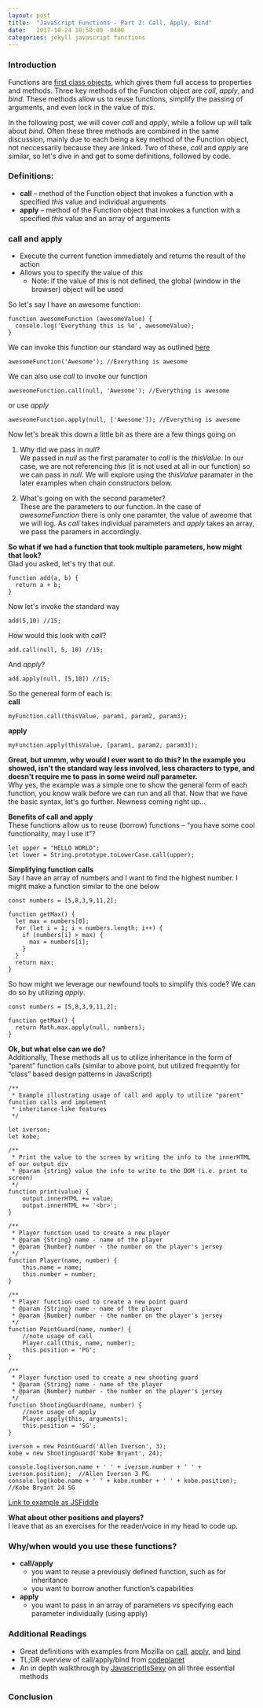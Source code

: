```yaml
---
layout: post
title:  "JavaScript Functions - Part 2: Call, Apply, Bind"
date:   2017-10-24 10:50:00 -0400
categories: jekyll javascript functions
---
```


### Introduction
Functions are [first class objects](https://stackoverflow.com/questions/705173/what-is-meant-by-first-class-object), which gives them full access to properties and methods.  Three key methods of the Function object are _call_, _apply_, and _bind_. These methods allow us to reuse functions, simplify the passing of arguments, and even lock in the value of _this_.  

In the following post, we will cover _call_ and _apply_, while a follow up will talk about _bind_.  Often these three methods are combined in the same discussion, mainly due to each being a key method of the Function object, not neccessarily because they are linked.  Two of these, _call_ and _apply_ are similar, so let's dive in and get to some definitions, followed by code.  

### Definitions:
- **call** – method of the Function object that invokes a function with a specified _this_ value and individual arguments
- **apply** – method of the Function object that invokes a function with a specified _this_ value and an array of arguments

### call and apply
  - Execute the current function immediately and returns the result of the action
  - Allows you to specify the value of _this_
    - Note: if the value of _this_ is not defined, the global (window in the browser) object will be used

So let's say I have an awesome function:
```
function awesomeFunction (awesomeValue) {
  console.log('Everything this is %o', awesomeValue);
}
```
We can invoke this function our standard way as outlined [here](https://ajahne.github.io/blog/jekyll/javascript/functions/2017/10/09/javascript-functions-part-1.html)

```
awesomeFunction('Awesome'); //Everything is awesome
```

We can also use _call_ to invoke our function

```
aweseomeFunction.call(null, 'Awesome'); //Everything is awesome
```

or use _apply_

```
aweseomeFunction.apply(null, ['Awesome']); //Everything is awesome
```

Now let's break this down a little bit as there are a few things going on

1) Why did we pass in _null_?  
We passed in _null_ as the first paramater to _call_ is the _thisValue_. In our case, we are not referencing _this_ (it is not used at all in our function) so we can pass in _null_. We will explore using the _thisValue_ paramater in the later examples when chain constructors below. 
 
2) What's going on with the second parameter?  
These are the parameters to our function. In the case of _awesomeFunction_ there is only one paramter, the value of aweome that we will log.  As _call_ takes individual parameters and _apply_ takes an array, we pass the paramers in accordingly.

**So what if we had a function that took multiple parameters, how might that look?**  
Glad you asked, let's try that out.

```
function add(a, b) {
  return a + b;
}
```

Now let's invoke the standard way
```
add(5,10) //15;
```

How would this look with _call_?
```
add.call(null, 5, 10) //15;
```

And _apply_?
```
add.apply(null, [5,10]) //15;
```

So the genereal form of each is:  
**call**

```
myFunction.call(thisValue, param1, param2, param3);
```

**apply**
```
myFunction.apply(thisValue, [param1, param2, param3]);
```

**Great, but ummm, why would I ever want to do this? In the example you showed, isn't the standard way less involved, less characters to type, and doesn't require me to pass in some weird _null_ parameter.**  
Why yes, the example was a simple one to show the general form of each function, you know walk before we can run and all that. Now that we have the basic syntax, let's go further.  Newness coming right up...

**Benefits of call and apply**    
These functions allow us to reuse (borrow) functions – “you have some cool functionality, may I use it”?
```
let upper = "HELLO WORLD";
let lower = String.prototype.toLowerCase.call(upper);
```

**Simplifying function calls**    
Say I have an array of numbers and I want to find the highest number.  I might make a function similar to the one below 
```
const numbers = [5,8,3,9,11,2];

function getMax() {
  let max = numbers[0];
  for (let i = 1; i < numbers.length; i++) {
    if (numbers[i] > max) {
      max = numbers[i];
    }
  }
  return max;
}
```

So how might we leverage our newfound tools to simplify this code? We can do so by utilizing _apply_.
```
const numbers = [5,8,3,9,11,2];

function getMax() {
  return Math.max.apply(null, numbers);
}
```


**Ok, but what else can we do?**  
Additionally, These methods all us to utilize inheritance in the form of “parent” function calls (similar to above point, but utilized frequently for “class” based design patterns in JavaScript) 
```
/**
 * Example illustrating usage of call and apply to utilize "parent" function calls and implement
 * inheritance-like features
 */

let iverson;
let kobe;

/**
 * Print the value to the screen by writing the info to the innerHTML of our output div
 * @param {string} value the info to write to the DOM (i.e. print to screen)
 */
function print(value) {
    output.innerHTML += value;
    output.innerHTML += '<br>';
}

/**
 * Player function used to create a new player
 * @param {String} name - name of the player
 * @param {Number} number - the number on the player's jersey
 */
function Player(name, number) {
    this.name = name;
    this.number = number;
}

/**
 * Player function used to create a new point guard
 * @param {String} name - name of the player
 * @param {Number} number - the number on the player's jersey
 */
function PointGuard(name, number) {
    //note usage of call
    Player.call(this, name, number);
    this.position = 'PG';
}

/**
 * Player function used to create a new shooting guard
 * @param {String} name - name of the player
 * @param {Number} number - the number on the player's jersey
 */
function ShootingGuard(name, number) {
    //note usage of apply
    Player.apply(this, arguments);
    this.position = 'SG';
}

iverson = new PointGuard('Allen Iverson', 3);
kobe = new ShootingGuard('Kobe Bryant', 24);

console.log(iverson.name + ' ' + iverson.number + ' ' + iverson.position);  //Allen Iverson 3 PG
console.log(kobe.name + ' ' + kobe.number + ' ' + kobe.position);           //Kobe Bryant 24 SG
```
[Link to example as JSFiddle](https://jsfiddle.net/0z3pyy27/2/)


**What about other positions and players?**  
I leave that as an exercises for the reader/voice in my head to code up. 

### Why/when would you use these functions?
- **call/apply**
  - you want to reuse a previously defined function, such as for inheritance
  - you want to borrow another function’s capabilities
- **apply**
  - you want to pass in an array of parameters vs specifying each parameter individually (using apply)

### Additional Readings
- Great definitions with examples from Mozilla on [call](https://developer.mozilla.org/en-US/docs/Web/JavaScript/Reference/Global_Objects/Function/call), [apply](https://developer.mozilla.org/en-US/docs/Web/JavaScript/Reference/Global_Objects/Function/apply), and [bind](https://developer.mozilla.org/en-US/docs/Web/JavaScript/Reference/Global_Objects/Function/bind)
- TL;DR overview of call/apply/bind from [codeplanet](https://codeplanet.io/javascript-apply-vs-call-vs-bind)
- An in depth walkthrough by [JavascriptIsSexy](http://javascriptissexy.com/javascript-apply-call-and-bind-methods-are-essential-for-javascript-professionals/) on all three essential methods


### Conclusion

